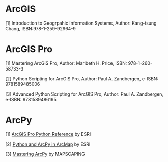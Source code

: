 # ArcGIS

[1] Introduction to Geogrpahic Information Systems, 
Author: Kang-tsung Chang, 
ISBN:978-1-259-92964-9

# ArcGIS Pro

[1] Mastering ArcGIS Pro, 
Author: Maribeth H. Price, 
ISBN: 978-1-260-58733-3

[2] Python Scripting for ArcGIS Pro, 
Author: Paul A. Zandbergen, 
e-ISBN: 9781589485006

[3] Advanced Python Scripting for ArcGIS Pro, 
Author: Paul A. Zandbergen, 
e-ISBN: 9781589486195 

# ArcPy

[1] [ArcGIS Pro Python Reference](https://pro.arcgis.com/en/pro-app/latest/arcpy/main/arcgis-pro-arcpy-reference.htm) by ESRI

[2] [Python and ArcPy in ArcMap](https://desktop.arcgis.com/en/arcmap/latest/analyze/main/what-is-geoprocessing.htm) by ESRI

[3] [Mastering ArcPy](https://mapscaping.com/mastering-arcpy-a-guide-to-listing-features-and-objects-in-geodatabases/) by MAPSCAPING
